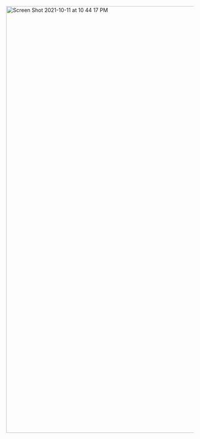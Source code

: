 <img width="1143" alt="Screen Shot 2021-10-11 at 10 44 17 PM" src="https://user-images.githubusercontent.com/90724993/136882406-3eab0e6e-7efc-476e-9761-c89a696ec957.png">
